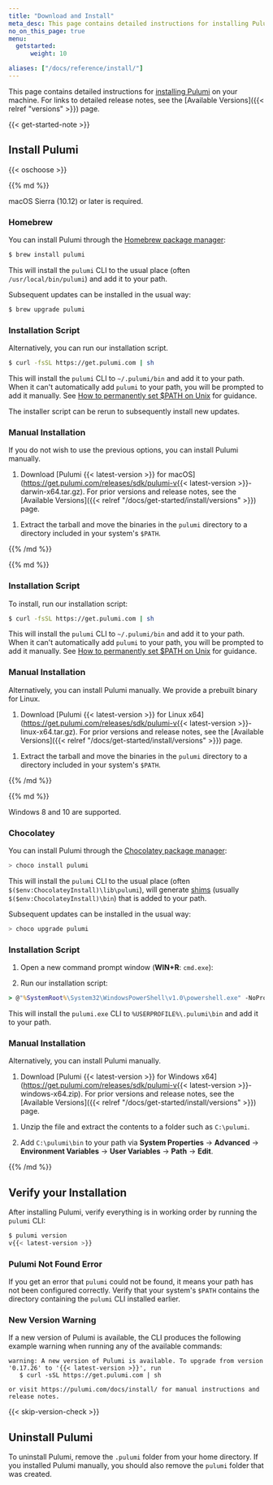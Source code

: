 ```yaml
---
title: "Download and Install"
meta_desc: This page contains detailed instructions for installing Pulumi.
no_on_this_page: true
menu:
  getstarted:
      weight: 10

aliases: ["/docs/reference/install/"]
---
```


<!--
NOTE: To update this page with a new binary release, do the following:
- Update `static/latest-version`
- Update `content/docs/get-started/install/versions.md`
-->

This page contains detailed instructions for [installing Pulumi](#install-pulumi) on your machine. For links to detailed release notes, see the [Available Versions]({{< relref "versions" >}}) page.

{{< get-started-note >}}

## Install Pulumi

{{< oschoose >}}

<div class="os-prologue-macos"></div>
<div class="mt-8">
{{% md %}}

macOS Sierra (10.12) or later is required.

### Homebrew

You can install Pulumi through the [Homebrew package manager](https://brew.sh/):

```bash
$ brew install pulumi
```

This will install the `pulumi` CLI to the usual place (often `/usr/local/bin/pulumi`) and add it to your path.

Subsequent updates can be installed in the usual way:

```bash
$ brew upgrade pulumi
```

### Installation Script

Alternatively, you can run our installation script.

```bash
$ curl -fsSL https://get.pulumi.com | sh
```

This will install the `pulumi` CLI to `~/.pulumi/bin` and add it to your path. When it can't automatically add `pulumi` to your path, you will be prompted to add it manually.
See [How to permanently set $PATH on Unix](https://stackoverflow.com/questions/14637979/how-to-permanently-set-path-on-linux-unix) for guidance.

The installer script can be rerun to subsequently install new updates.

### Manual Installation

If you do not wish to use the previous options, you can install Pulumi manually.

<!-- markdownlint-disable url -->
1. Download [Pulumi {{< latest-version >}} for macOS](https://get.pulumi.com/releases/sdk/pulumi-v{{< latest-version >}}-darwin-x64.tar.gz). For prior versions and release notes, see the [Available Versions]({{< relref "/docs/get-started/install/versions" >}}) page.
<!-- markdownlint-enable url -->

1. Extract the tarball and move the binaries in the `pulumi` directory to a directory included in your system's `$PATH`.

{{% /md %}}
</div>

<div class="os-prologue-linux"></div>
<div class="mt-8">
{{% md %}}

### Installation Script

To install, run our installation script:

```bash
$ curl -fsSL https://get.pulumi.com | sh
```

This will install the `pulumi` CLI to `~/.pulumi/bin` and add it to your path. When it can't automatically add `pulumi` to your path, you will be prompted to add it manually.
See [How to permanently set $PATH on Unix](https://stackoverflow.com/questions/14637979/how-to-permanently-set-path-on-linux-unix) for guidance.

### Manual Installation

Alternatively, you can install Pulumi manually. We provide a prebuilt binary for Linux.

<!-- markdownlint-disable url -->
1. Download [Pulumi {{< latest-version >}} for Linux x64](https://get.pulumi.com/releases/sdk/pulumi-v{{< latest-version >}}-linux-x64.tar.gz). For prior versions and release notes, see the [Available Versions]({{< relref "/docs/get-started/install/versions" >}}) page.
<!-- markdownlint-enable url -->

1. Extract the tarball and move the binaries in the `pulumi` directory to a directory included in your system's `$PATH`.

{{% /md %}}
</div>

<div class="os-prologue-windows"></div>
<div class="mt-8">
{{% md %}}

Windows 8 and 10 are supported.

### Chocolatey

You can install Pulumi through the [Chocolatey package manager](https://chocolatey.org):

```powershell
> choco install pulumi
```

This will install the `pulumi` CLI to the usual place (often `$($env:ChocolateyInstall)\lib\pulumi`), will generate [shims](https://chocolatey.org/docs/features-shim) (usually `$($env:ChocolateyInstall)\bin`) that is added to your path.

Subsequent updates can be installed in the usual way:

```powershell
> choco upgrade pulumi
```

### Installation Script

1. Open a new command prompt window (**WIN+R**: `cmd.exe`):

1. Run our installation script:

```bat
> @"%SystemRoot%\System32\WindowsPowerShell\v1.0\powershell.exe" -NoProfile -InputFormat None -ExecutionPolicy Bypass -Command "[Net.ServicePointManager]::SecurityProtocol = [Net.SecurityProtocolType]::Tls12; iex ((New-Object System.Net.WebClient).DownloadString('https://get.pulumi.com/install.ps1'))" && SET "PATH=%PATH%;%USERPROFILE%\.pulumi\bin"
```

This will install the `pulumi.exe` CLI to `%USERPROFILE%\.pulumi\bin` and add it to your path.

### Manual Installation

Alternatively, you can install Pulumi manually.

<!-- markdownlint-disable url -->
1. Download [Pulumi {{< latest-version >}} for Windows x64](https://get.pulumi.com/releases/sdk/pulumi-v{{< latest-version >}}-windows-x64.zip). For prior versions and release notes, see the [Available Versions]({{< relref "/docs/get-started/install/versions" >}}) page.
<!-- markdownlint-enable url -->

1. Unzip the file and extract the contents to a folder such as `C:\pulumi`.

1. Add `C:\pulumi\bin` to your path via **System Properties** -> **Advanced** -> **Environment Variables** -> **User Variables** -> **Path** -> **Edit**.

{{% /md %}}
</div>

## Verify your Installation

After installing Pulumi, verify everything is in working order by running the `pulumi` CLI:

```bash
$ pulumi version
v{{< latest-version >}}
```

### Pulumi Not Found Error

If you get an error that `pulumi` could not be found, it means your path has not been configured correctly. Verify that your system's `$PATH` contains the directory containing the `pulumi` CLI installed earlier.

### New Version Warning

If a new version of Pulumi is available, the CLI produces the following example warning when running any of the available commands:

```
warning: A new version of Pulumi is available. To upgrade from version '0.17.26' to '{{< latest-version >}}', run
   $ curl -sSL https://get.pulumi.com | sh

or visit https://pulumi.com/docs/install/ for manual instructions and release notes.
```

{{< skip-version-check >}}

## Uninstall Pulumi

To uninstall Pulumi, remove the `.pulumi` folder from your home directory. If you installed Pulumi manually, you should
also remove the `pulumi` folder that was created.
